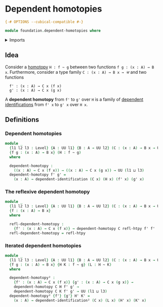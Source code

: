 # Dependent homotopies

```agda
{-# OPTIONS --cubical-compatible #-}

module foundation.dependent-homotopies where
```

<details><summary>Imports</summary>

```agda
open import foundation.universe-levels

open import foundation-core.dependent-identifications
open import foundation-core.homotopies
```

</details>

## Idea

Consider a [homotopy](foundation-core.homotopies.md) `H : f ~ g` between two
functions `f g : (x : A) → B x`. Furthermore, consider a type family
`C : (x : A) → B x → 𝒰` and two functions

```text
  f' : (x : A) → C x (f x)
  g' : (x : A) → C x (g x)
```

A **dependent homotopy** from `f'` to `g'` over `H` is a family of
[dependent identifications](foundation-core.dependent-identifications.md) from
`f' x` to `g' x` over `H x`.

## Definitions

### Dependent homotopies

```agda
module _
  {l1 l2 l3 : Level} {A : UU l1} {B : A → UU l2} (C : (x : A) → B x → UU l3)
  {f g : (x : A) → B x} (H : f ~ g)
  where

  dependent-homotopy :
    ((x : A) → C x (f x)) → ((x : A) → C x (g x)) → UU (l1 ⊔ l3)
  dependent-homotopy f' g' =
    (x : A) → dependent-identification (C x) (H x) (f' x) (g' x)
```

### The reflexive dependent homotopy

```agda
module _
  {l1 l2 l3 : Level} {A : UU l1} {B : A → UU l2} (C : (x : A) → B x → UU l3)
  {f : (x : A) → B x}
  where

  refl-dependent-homotopy :
    {f' : (x : A) → C x (f x)} → dependent-homotopy C refl-htpy f' f'
  refl-dependent-homotopy = refl-htpy
```

### Iterated dependent homotopies

```agda
module _
  {l1 l2 l3 : Level} {A : UU l1} {B : A → UU l2} (C : (x : A) → B x → UU l3)
  {f g : (x : A) → B x} {H K : f ~ g} (L : H ~ K)
  where

  dependent-homotopy² :
    {f' : (x : A) → C x (f x)} {g' : (x : A) → C x (g x)} →
    dependent-homotopy C H f' g' →
    dependent-homotopy C K f' g' → UU (l1 ⊔ l3)
  dependent-homotopy² {f'} {g'} H' K' =
    (x : A) → dependent-identification² (C x) (L x) (H' x) (K' x)
```
